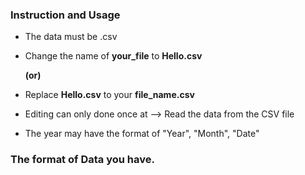 ### Instruction and Usage
- The data must be .csv

- Change the name of **your_file** to **Hello.csv**

   **(or)**
  
- Replace **Hello.csv** to your **file_name.csv**
  
- Editing can only done once at --> Read the data from the CSV file
- The year may have the format of "Year", "Month", "Date"

### The format of Data you have.
